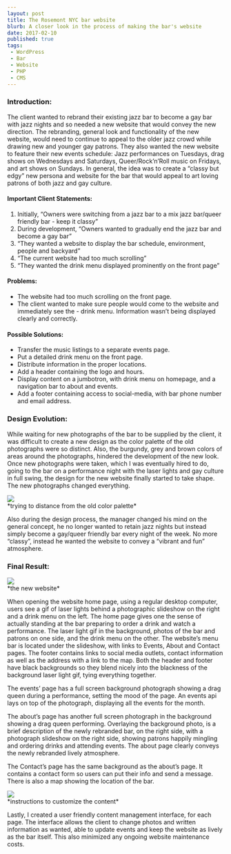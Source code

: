 ```yaml
---
layout: post
title: The Rosemont NYC bar website
blurb: A closer look in the process of making the bar's website
date: 2017-02-10
published: true
tags:
 - WordPress
 - Bar
 - Website
 - PHP
 - CMS
---
```


### Introduction:

The client wanted to rebrand their existing jazz bar to become a gay bar with jazz nights and so needed a new website that would convey the new direction. The rebranding, general look and functionality of the new website, would need to continue to appeal to the older jazz crowd while drawing new and younger gay patrons. They also wanted the new website to feature their new events schedule: Jazz performances on Tuesdays, drag shows on Wednesdays and Saturdays, Queer/Rock’n’Roll music on Fridays, and art shows on Sundays. In general, the idea was to create a “classy but edgy” new persona and website for the bar that would appeal to art loving patrons of both jazz and gay culture.

#### Important Client Statements:
1. Initially, “Owners were switching from a jazz bar to a mix jazz bar/queer friendly bar - keep it classy”
2. During development, “Owners wanted to gradually end the jazz bar and become a gay bar”
3. “They wanted a website to display the bar schedule, environment, people and backyard”
4. “The current website had too much scrolling”
5. “They wanted the drink menu displayed prominently on the front page”

#### Problems:

- The website had too much scrolling on the front page.
- The client wanted to make sure people would come to the website and immediately see the - drink menu.
Information wasn’t being displayed clearly and correctly.

#### Possible Solutions:

- Transfer the music listings to a separate events page.
- Put a detailed drink menu on the front page.
- Distribute information in the proper locations.
- Add a header containing the logo and hours.
- Display content on a jumbotron, with drink menu on homepage, and a navigation bar to about and events.
- Add a footer containing access to social-media, with bar phone number and email address.  

### Design Evolution:

While waiting for new photographs of the bar to be supplied by the client, it was difficult to create a new design as the color palette of the old photographs were so distinct. Also, the burgundy, grey and brown colors of areas around the photographs, hindered the development of the new look. Once new photographs were taken, which I was eventually hired to do, going to the bar on a performance night with the laser lights and gay culture in full swing, the design for the new website finally started to take shape. The new photographs changed everything.

<div id="wrapper">
  <img class="img-responsive" src="{{ "/assets/img/therosemontnyc-evolution.png" | prepend: site.baseurl }}">
</div>
*trying to distance from the old color palette*


Also during the design process, the manager changed his mind on the general concept, he no longer wanted to retain jazz nights but instead simply become a gay/queer friendly bar every night of the week. No more “classy”, instead he wanted the website to convey a “vibrant and fun” atmosphere.

### Final Result:

<div id="wrapper">
  <img class="img-responsive" src="{{ "/assets/img/therosemontnyc.png" | prepend: site.baseurl }}">
</div>
*the new website*

When opening the website home page, using a regular desktop computer, users see a gif of laser lights behind a photographic slideshow on the right and a drink menu on the left. The home page gives one the sense of actually standing at the bar preparing to order a drink and watch a performance. The laser light gif in the background, photos of the bar and patrons on one side, and the drink menu on the other. The website’s menu bar is located under the slideshow, with links to Events, About and Contact pages. The footer contains links to social media outlets, contact information as well as the address with a link to the map. Both the header and footer have black backgrounds so they blend nicely into the blackness of the background laser light gif, tying everything together.

The events’ page has a full screen background photograph showing a drag queen during a performance, setting the mood of the page. An events api lays on top of the photograph, displaying all the events for the month.

The about’s page has another full screen photograph in the background showing a drag queen performing. Overlaying the background photo, is a brief description of the newly rebranded bar, on the right side, with a photograph slideshow on the right side, showing patrons happily mingling and ordering drinks and attending events. The about page clearly conveys the newly rebranded lively atmosphere.

The Contact’s page has the same background as the about’s page. It contains a contact form so users can put their info and send a message. There is also a map showing the location of the bar.

<div id="wrapper">
  <img class="img-responsive" src="{{ "/assets/img/therosemontnyc-admin.png" | prepend: site.baseurl }}">
</div>
*instructions to customize the content*

Lastly, I created a user friendly content management interface, for each page. The interface allows the client to change photos and written information as wanted, able to update events and keep the website as lively as the bar itself. This also minimized any ongoing website maintenance costs.
